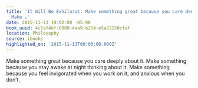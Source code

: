 ```yaml
---
title: 'It Will Be Exhilarat: Make something great because you care deeply about it.
  Make …'
date: 2015-11-13 19:02:00 -05:00
book_uuid: 4c5af46f-6980-4aa9-b254-e5a22150cfaf
location: Philosophy
source: ibooks
highlighted_on: '2015-11-13T00:00:00.000Z'
---
```


Make something great because you care deeply about it. Make something because you stay awake at night thinking about it. Make something because you feel invigorated when you work on it, and anxious when you don’t.